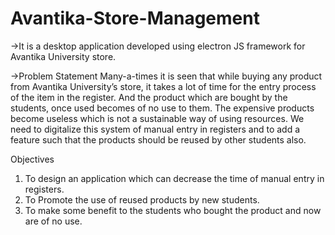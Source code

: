 # Avantika-Store-Management
->It is a desktop application developed using electron JS framework for Avantika University store.

->Problem Statement
  Many-a-times it is seen that while buying any product from Avantika University’s store, it takes a lot of time for the entry process of the item in the register. And     the product which are bought by the students, once used becomes of no use to them. The expensive products become useless which is not a sustainable way of using         resources. We need to digitalize this system of manual entry in registers and to add a feature such that the products should be reused by other students also.


Objectives
1.	To design an application which can decrease the time of manual entry in registers.
2.	To Promote the use of reused products by new students.
3.	To make some benefit to the students who bought the product and now are of no use.



